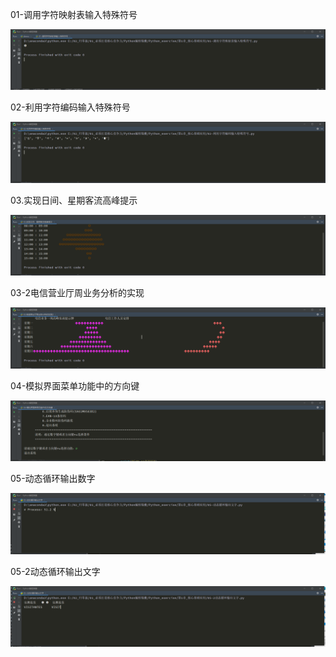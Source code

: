 01-调用字符映射表输入特殊符号

![Image text](https://raw.githubusercontent.com/weqq2019/Python_exercise/master/img/01.png)

02-利用字符编码输入特殊符号

![Image text](https://raw.githubusercontent.com/weqq2019/Python_exercise/master/img/02.png)

03.实现日间、星期客流高峰提示

![Image text](https://raw.githubusercontent.com/weqq2019/Python_exercise/master/img/03-2.png)

03-2电信营业厅周业务分析的实现

![Image text](https://raw.githubusercontent.com/weqq2019/Python_exercise/master/img/03.png)

04-模拟界面菜单功能中的方向键

![Image text](https://raw.githubusercontent.com/weqq2019/Python_exercise/master/img/04.png)

05-动态循环输出数字

![Image text](https://raw.githubusercontent.com/weqq2019/Python_exercise/master/img/05.png)

05-2动态循环输出文字

![Image text](https://raw.githubusercontent.com/weqq2019/Python_exercise/master/img/05-2.png)



